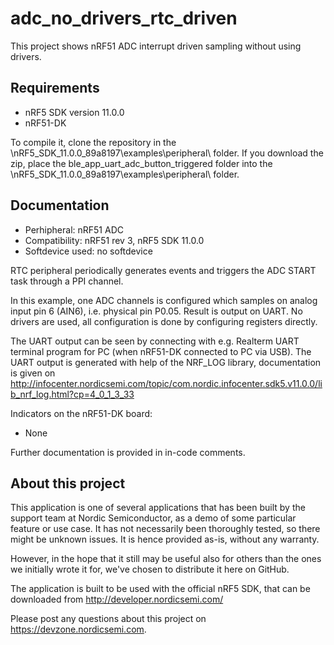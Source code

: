 adc_no_drivers_rtc_driven
==================

This project shows nRF51 ADC interrupt driven sampling without using drivers.
 
Requirements
------------
- nRF5 SDK version 11.0.0
- nRF51-DK

To compile it, clone the repository in the \nRF5_SDK_11.0.0_89a8197\examples\peripheral\ folder.  If you download the zip, place the ble_app_uart_adc_button_triggered folder into the \nRF5_SDK_11.0.0_89a8197\examples\peripheral\ folder.

Documentation
-----------------
- Perhipheral: nRF51 ADC
- Compatibility: nRF51 rev 3, nRF5 SDK 11.0.0
- Softdevice used: no softdevice
  
RTC peripheral periodically generates events and triggers the ADC START task through a PPI channel. 

In this example, one ADC channels is configured which samples on analog input pin 6 (AIN6), i.e. physical pin P0.05. Result is output on UART. No drivers are used, all configuration is done by configuring registers directly.

The UART output can be seen by connecting with e.g. Realterm UART terminal program for PC (when nRF51-DK connected to PC via USB). The UART output is generated with help of the NRF_LOG library, documentation is given on http://infocenter.nordicsemi.com/topic/com.nordic.infocenter.sdk5.v11.0.0/lib_nrf_log.html?cp=4_0_1_3_33
  
Indicators on the nRF51-DK board:
- None

Further documentation is provided in in-code comments.

About this project
------------------
This application is one of several applications that has been built by the support team at Nordic Semiconductor, as a demo of some particular feature or use case. It has not necessarily been thoroughly tested, so there might be unknown issues. It is hence provided as-is, without any warranty. 

However, in the hope that it still may be useful also for others than the ones we initially wrote it for, we've chosen to distribute it here on GitHub. 

The application is built to be used with the official nRF5 SDK, that can be downloaded from http://developer.nordicsemi.com/

Please post any questions about this project on https://devzone.nordicsemi.com.
